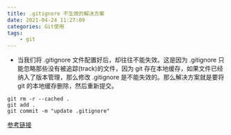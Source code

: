 ```yaml
---
title: .gitignore 不生效的解决方案
date: 2021-04-24 11:27:09
categories: Git使用
tags: 
    - git 
---
```



* 当我们将 .gitignore 文件配置好后，却往往不能失效。这是因为 .gitignore 只能忽略那些没有被追踪(track)的文件，因为 git 存在本地缓存，如果文件已经纳入了版本管理，那么修改 .gitignore 是不能失效的。那么解决方案就是要将 git 的本地缓存删除，然后重新提交。

```
git rm -r --cached .
git add .
git commit -m "update .gitignore"
```  

[参考链接](https://blog.csdn.net/zwkkkk1/article/details/83550032)  